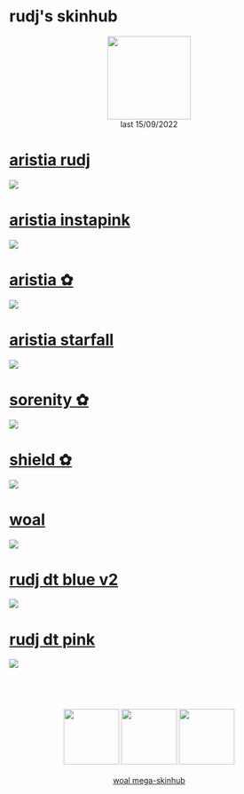 # rudj's skinhub
<p align="center">
<a href="https://osu.ppy.sh/users/11592896">
  <img src="https://a.ppy.sh/11592896"  
       width="150"
       height="150"></a>
<br>
last 15/09/2022
</p>

# [aristia rudj](https://github.com/rudjx3/skins/raw/main/rudj/aristia%20rudj.osk)
[![](https://osu.ppy.sh/ss/18100588/d2cd)](https://github.com/rudjx3/skins/raw/main/rudj/aristia%20rudj.osk)

# [aristia instapink](https://github.com/rudjx3/skins/raw/main/rudj/aristia%20instapink.osk)
[![](https://osu.ppy.sh/ss/17981062/fc28)](https://github.com/rudjx3/skins/raw/main/rudj/aristia%20instapink.osk)

# [aristia ✿](https://github.com/rudjx3/skins/raw/main/rudj/aristia%20%E2%9C%BF.osk)
[![](https://cdn.discordapp.com/attachments/830112595854884925/979755482862456882/screenshot361.jpg)](https://github.com/rudjx3/skins/raw/main/rudj/aristia%20%E2%9C%BF.osk)

# [aristia starfall](https://github.com/rudjx3/skins/raw/main/rudj/aristia%20starfall.osk)
[![](https://osu.ppy.sh/ss/18127462/f670)](https://github.com/rudjx3/skins/raw/main/rudj/aristia%20starfall.osk)

# [sorenity ✿](https://github.com/rudjx3/skins/raw/main/rudj/sorenity%20%E2%9C%BF.osk)
[![](https://i.imgur.com/fkmo1k2.png)](https://github.com/rudjx3/skins/raw/main/rudj/sorenity%20%E2%9C%BF.osk)

# [shield ✿](https://github.com/rudjx3/skins/raw/main/rudj/shield%20%E2%9C%BF.osk)
[![](https://i.imgur.com/RB0snK1.png)](https://github.com/rudjx3/skins/raw/main/rudj/shield%20%E2%9C%BF.osk)

# [woal](https://github.com/rudjx3/skins/raw/main/rudj/woal.osk)
[![](https://i.imgur.com/f0RCrcz.png)](https://github.com/rudjx3/skins/raw/main/rudj/woal.osk)

# [rudj dt blue v2](https://github.com/rudjx3/skins/raw/main/rudj/-%20rudj%20dt%20blue%20v2.osk)
[![](https://osu.ppy.sh/ss/17928170/990f)](https://github.com/rudjx3/skins/raw/main/rudj/-%20rudj%20dt%20blue%20v2.osk)

# [rudj dt pink](https://github.com/rudjx3/skins/raw/main/rudj/-%20rudj%20dt%20pink.osk)
[![](https://osu.ppy.sh/ss/17928162/0e12)](https://github.com/rudjx3/skins/raw/main/rudj/-%20rudj%20dt%20pink.osk)

#
<p align="center">
  <br></br>
  <a href="https://www.twitch.tv/rudj_osu">
  <img src="https://i.imgur.com/HM030lk.png" 
       width="100" 
       height="100"></a>
  <a href="https://www.youtube.com/channel/UCUFXZiWmZ9in66cgLsXi-xw">
  <img src="https://i.imgur.com/YWbDUUy.png"  
       width="100" 
       height="100"></a>
  <a href="https://twitter.com/rudj_">
  <img src="https://i.imgur.com/PUQ5uWf.png" 
       width="100" 
       height="100"></a>
  <br></br>
  <a href="README.md">woal mega-skinhub</a>
 </p>
